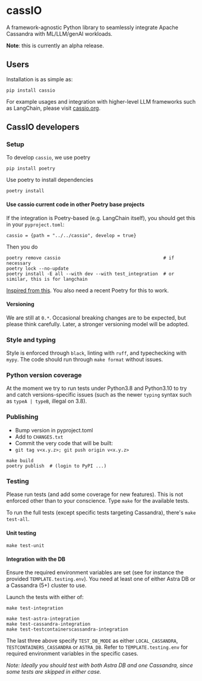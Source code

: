 # cassIO

A framework-agnostic Python library to seamlessly integrate Apache Cassandra with ML/LLM/genAI workloads.

**Note**: this is currently an alpha release.

## Users

Installation is as simple as:

```
pip install cassio
```

For example usages and integration with higher-level LLM frameworks
such as LangChain, please visit [cassio.org](https://cassio.org).

## CassIO developers

### Setup

To develop `cassio`, we use poetry

```shell
pip install poetry
```

Use poetry to install dependencies

```shell
poetry install
```

#### Use cassio current code in other Poetry base projects

If the integration is Poetry-based (e.g. LangChain itself), you should get this
in your `pyproject.toml`:

```
cassio = {path = "../../cassio", develop = true}
```

Then you do

```
poetry remove cassio                                      # if necessary
poetry lock --no-update
poetry install -E all --with dev --with test_integration  # or similar, this is for langchain
```

[Inspired from this](https://github.com/orgs/python-poetry/discussions/1135).
You also need a recent Poetry for this to work.

#### Versioning

We are still at `0.*`. Occasional breaking changes are to be expected,
but please think carefully. Later, a stronger versioning model will be adopted.

### Style and typing

Style is enforced through `black`, linting with `ruff`,
and typechecking with `mypy`.
The code should run through `make format` without issues.

### Python version coverage

At the moment we try to run tests under Python3.8 and Python3.10 to try and
catch versions-specific issues
(such as the newer `typing` syntax such as `typeA | typeB`, illegal on 3.8).

### Publishing

- Bump version in pyproject.toml
- Add to `CHANGES.txt`
- Commit the very code that will be built:
- `git tag v<x.y.z>; git push origin v<x.y.z>`

```
make build
poetry publish  # (login to PyPI ...)
```

### Testing

Please run tests (and add some coverage for new features). This is not
enforced other than to your conscience. Type `make` for the available tests.

To run the full tests (except specific tests targeting Cassandra),
there's `make test-all`.

#### Unit testing

```
make test-unit
```

#### Integration with the DB

Ensure the required environment variables are set (see for instance
the provided `TEMPLATE.testing.env`).
You need at least one of either Astra DB or a
Cassandra (5+) cluster to use.

Launch the tests with either of:

```
make test-integration

make test-astra-integration
make test-cassandra-integration
make test-testcontainerscassandra-integration
```

The last three above specify `TEST_DB_MODE` as either `LOCAL_CASSANDRA`, `TESTCONTAINERS_CASSANDRA` or
`ASTRA_DB`. Refer to `TEMPLATE.testing.env` for required environment variables in the specific cases.

_Note: Ideally you should test with both Astra DB and one Cassandra, since some tests are
skipped in either case._

